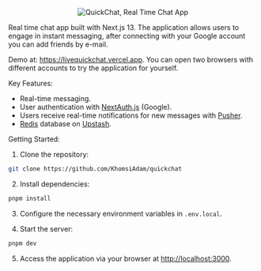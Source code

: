 <p align="center">
  <img src="https://github.com/KhomsiAdam/create-express-rest-ts/assets/9354045/dd0ae4f3-7558-4a0a-8292-0c897f34ba84" alt="QuickChat, Real Time Chat App"></img>
</p>

Real time chat app built with Next.js 13. The application allows users to engage in instant messaging, after connecting with your Google account you can add friends by e-mail.

Demo at: https://livequickchat.vercel.app. You can open two browsers with different accounts to try the application for yourself.

Key Features:
- Real-time messaging.
- User authentication with [NextAuth.js](https://next-auth.js.org/) (Google).
- Users receive real-time notifications for new messages with [Pusher](https://pusher.com/).
- [Redis](https://redis.io/) database on [Upstash](https://upstash.com/).

Getting Started:
1. Clone the repository:
```bash
git clone https://github.com/KhomsiAdam/quickchat
```
2. Install dependencies:
```bash
pnpm install
```
3. Configure the necessary environment variables in `.env.local`.

4. Start the server:
```bash
pnpm dev
```

5. Access the application via your browser at [http://localhost:3000](http://localhost:3000).
